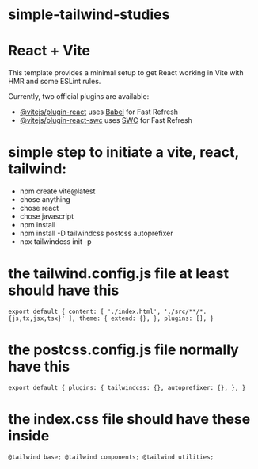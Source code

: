 # simple-tailwind-studies
 
# React + Vite

This template provides a minimal setup to get React working in Vite with HMR and some ESLint rules.

Currently, two official plugins are available:

- [@vitejs/plugin-react](https://github.com/vitejs/vite-plugin-react/blob/main/packages/plugin-react/README.md) uses [Babel](https://babeljs.io/) for Fast Refresh
- [@vitejs/plugin-react-swc](https://github.com/vitejs/vite-plugin-react-swc) uses [SWC](https://swc.rs/) for Fast Refresh

# simple step to initiate a vite, react, tailwind:
- npm create vite@latest
- chose anything
- chose react
- chose javascript
- npm install
- npm install -D tailwindcss postcss autoprefixer
- npx tailwindcss init -p

# the tailwind.config.js file at least should have this
`export default {
  content: [
    './index.html',
    './src/**/*.{js,tx,jsx,tsx}'
  ],
  theme: {
    extend: {},
  },
  plugins: [],
}
`

# the postcss.config.js file normally have this
`export default {
  plugins: {
    tailwindcss: {},
    autoprefixer: {},
  },
}
`

# the index.css file should have these inside
`@tailwind base;
@tailwind components;
@tailwind utilities;`
